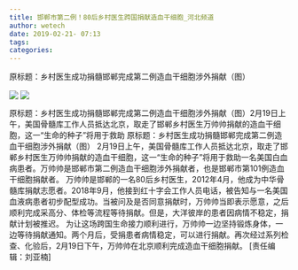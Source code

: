 ```yaml
---
title: 邯郸市第二例！80后乡村医生跨国捐献造血干细胞_河北频道
author: wetech
date: 2019-02-21- 07:13
tags: 
categories: 
---
```

原标题：乡村医生成功捐髓邯郸完成第二例造血干细胞涉外捐献（图）
<!-- more -->
                
<img align="center" border="0" src="http://p3.ifengimg.com/fck/2019_08/d1699efee3d828e_w750_h562.jpg" />
                
<img align="center" border="0" src="http://p2.ifengimg.com/a/2016/0810/204c433878d5cf9size1_w16_h16.png" />
            
原标题：乡村医生成功捐髓邯郸完成第二例造血干细胞涉外捐献（图）2月19日上午，美国骨髓库工作人员抵达北京，取走了邯郸乡村医生万帅帅捐献的造血干细胞，这一“生命的种子”将用于救助
原标题：乡村医生成功捐髓邯郸完成第二例造血干细胞涉外捐献（图）
2月19日上午，美国骨髓库工作人员抵达北京，取走了邯郸乡村医生万帅帅捐献的造血干细胞，这一“生命的种子”将用于救助一名美国白血病患者。万帅帅是邯郸市第二例造血干细胞涉外捐献者，也是邯郸市第101例造血干细胞捐献者。
万帅帅是邯郸的一名80后乡村医生，2012年4月，他成为中华骨髓库捐献志愿者。2018年9月，他接到红十字会工作人员电话，被告知与一名美国血液病患者初步配型成功。当被问及是否同意捐献时，万帅帅当即表示愿意，之后顺利完成采高分、体检等流程等待捐献。但是，大洋彼岸的患者因病情不稳定，捐献计划被推迟。
为让这场跨国生命接力顺利进行，万帅帅一边坚持锻炼身体，一边等待捐献通知。两个月后，受捐患者病情稳定，可以进行捐献。再次经过系列检查、化验后，2月19日下午，万帅帅在北京顺利完成造血干细胞捐献。
[责任编辑：刘亚楠]
            
